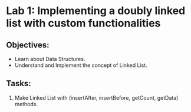 # Lab 1: Implementing a doubly linked list with custom functionalities

## Objectives:

- Learn about Data Structures.
- Understand and Implement the concept of Linked List.

## Tasks:

1. Make Linked List with (insertAfter, insertBefore, getCount, getData) methods.
